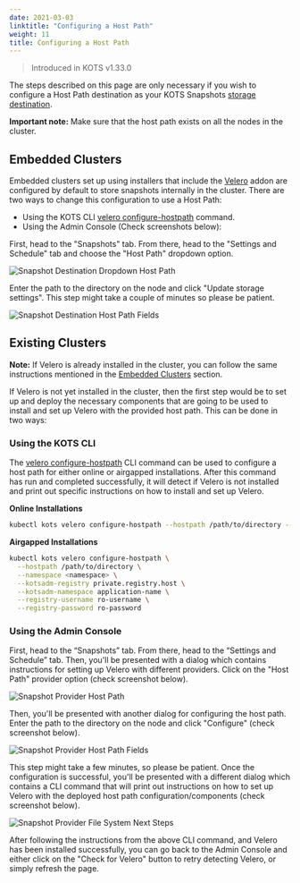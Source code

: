 ```yaml
---
date: 2021-03-03
linktitle: "Configuring a Host Path"
weight: 11
title: Configuring a Host Path
---
```


> Introduced in KOTS v1.33.0

The steps described on this page are only necessary if you wish to configure a Host Path destination as your KOTS Snapshots [storage destination](/kotsadm/snapshots/storage-destinations/). 

**Important note:** Make sure that the host path exists on all the nodes in the cluster.

## Embedded Clusters

Embedded clusters set up using installers that include the [Velero](https://kurl.sh/docs/add-ons/velero) addon are configured by default to store snapshots internally in the cluster.
There are two ways to change this configuration to use a Host Path:

* Using the KOTS CLI [velero configure-hostpath](/kots-cli/velero/configure-hostpath/) command.
* Using the Admin Console (Check screenshots below):

First, head to the "Snapshots" tab.
From there, head to the "Settings and Schedule" tab and choose the "Host Path" dropdown option.

![Snapshot Destination Dropdown Host Path](/images/snapshot-destination-dropdown-hostpath.png)

Enter the path to the directory on the node and click "Update storage settings".
This step might take a couple of minutes so please be patient.

![Snapshot Destination Host Path Fields](/images/snapshot-destination-hostpath-field.png)

## Existing Clusters

**Note:** If Velero is already installed in the cluster, you can follow the same instructions mentioned in the [Embedded Clusters](/kotsadm/snapshots/configuring-hostpath/#embedded-clusters) section.

If Velero is not yet installed in the cluster, then the first step would be to set up and deploy the necessary components that are going to be used to install and set up Velero with the provided host path.
This can be done in two ways:

### Using the KOTS CLI

The [velero configure-hostpath](/kots-cli/velero/configure-hostpath/) CLI command can be used to configure a host path for either online or airgapped installations.
After this command has run and completed successfully, it will detect if Velero is not installed and print out specific instructions on how to install and set up Velero.

**Online Installations**

```bash
kubectl kots velero configure-hostpath --hostpath /path/to/directory --namespace <namespace>
```

**Airgapped Installations**

```bash
kubectl kots velero configure-hostpath \
  --hostpath /path/to/directory \
  --namespace <namespace> \
  --kotsadm-registry private.registry.host \
  --kotsadm-namespace application-name \
  --registry-username ro-username \
  --registry-password ro-password
```

### Using the Admin Console

First, head to the “Snapshots” tab.
From there, head to the “Settings and Schedule” tab.
Then, you'll be presented with a dialog which contains instructions for setting up Velero with different providers.
Click on the "Host Path" provider option (check screenshot below).

![Snapshot Provider Host Path](/images/snapshot-provider-hostpath.png)

Then, you'll be presented with another dialog for configuring the host path.
Enter the path to the directory on the node and click "Configure" (check screenshot below).

![Snapshot Provider Host Path Fields](/images/snapshot-provider-hostpath-field.png)

This step might take a few minutes, so please be patient.
Once the configuration is successful, you'll be presented with a different dialog which contains a CLI command that will print out instructions on how to set up Velero with the deployed host path configuration/components (check screenshot below).

![Snapshot Provider File System Next Steps](/images/snapshot-provider-fs-next-steps.png)

After following the instructions from the above CLI command, and Velero has been installed successfully, you can go back to the Admin Console and either click on the "Check for Velero" button to retry detecting Velero, or simply refresh the page.
